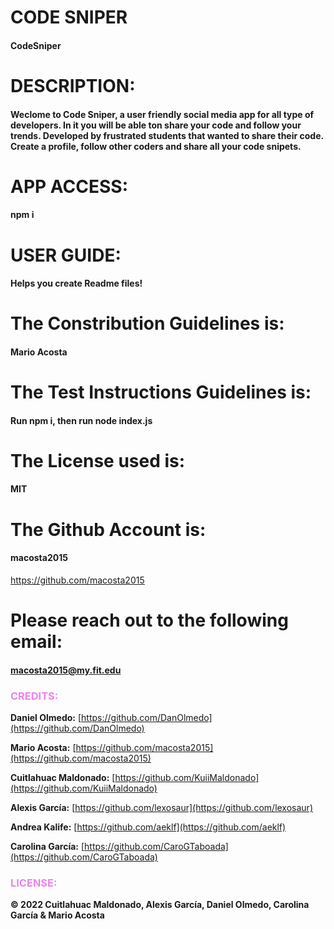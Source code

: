 # CODE SNIPER
#### CodeSniper

# DESCRIPTION:
#### Weclome to Code Sniper, a user friendly social media app for all type of developers. In it you will be able ton share your code and follow your trends. Developed by frustrated students that wanted to share their code. Create a profile, follow other coders and share all your code snipets. 

# APP ACCESS:
#### npm i

# USER GUIDE:
#### Helps you create Readme files!

# The Constribution Guidelines is:
#### Mario Acosta

# The Test Instructions Guidelines is:
#### Run npm i, then run node index.js

# The License used is:
#### MIT

# The Github Account is:
#### macosta2015
https://github.com/macosta2015

# Please reach out to the following email:
#### macosta2015@my.fit.edu

### <span style="color:violet">CREDITS:</span>

**Daniel Olmedo:** [https://github.com/DanOlmedo](https://github.com/DanOlmedo)

**Mario Acosta:** [https://github.com/macosta2015](https://github.com/macosta2015)

**Cuitlahuac Maldonado:** [https://github.com/KuiiMaldonado](https://github.com/KuiiMaldonado)

**Alexis García:** [https://github.com/lexosaur](https://github.com/lexosaur)

**Andrea Kalife:** [https://github.com/aeklf](https://github.com/aeklf)

**Carolina García:** [https://github.com/CaroGTaboada](https://github.com/CaroGTaboada)


### <span style="color:violet">LICENSE:</span>

**© 2022 Cuitlahuac Maldonado, Alexis García, Daniel Olmedo, Carolina García & Mario Acosta**

